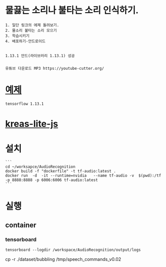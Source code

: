 # 물끓는 소리나 불타는 소리 인식하기.   
    1. 일단 링크의 에제 돌려보기.
    2. 물소리 불타는 소리 모으기
    3. 학습시키기
    4. 배포하기-안드로이드 
##
    1.13.1 안드(라이브러리 1.13.1) 성공

###
    유튜브 다운로드 MP3 https://youtube-cutter.org/ 

# [예제]( https://github.com/tensorflow/docs/blob/master/site/en/r1/tutorials/sequences/audio_recognition.md    )   
    tensorflow 1.13.1
# [kreas-lite-js]( https://github.com/tensorflow/tfjs-models/blob/master/speech-commands/training/browser-fft/training_custom_audio_model_in_python.ipynb   )   

# 설치
    ```
    cd ~/worksapce/AudioRecognition 
    docker build -f "dockerfile" -t tf-audio:latest .
    docker run  -d  -it --runtime=nvidia   --name tf-audio -v  $(pwd):/tf  -p 8888:8888 -p 6006:6006 tf-audio:latest 
    ```
# 실행
## container
### tensorboard
    tensorboard --logdir /workspace/AudioRecognition/output/logs

 cp -r ./dataset/bubbling /tmp/speech_commands_v0.02
    
